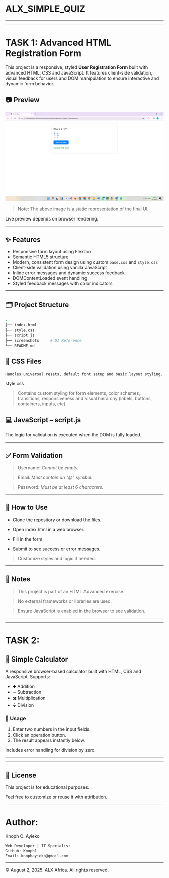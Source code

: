 # ALX_SIMPLE_QUIZ

---

---

# TASK 1: Advanced HTML Registration Form

This project is a responsive, styled **User Registration Form** built with advanced HTML, CSS and JavaScript. It features client-side validation, visual feedback for users and DOM manipulation to ensure interactive and dynamic form behavior.

## 📷 Preview

![Form Screenshot](./screenshots/final_output.png)

> Note: The above image is a static representation of the final UI.

Live preview depends on browser rendering.

---

## ✨ Features

- Responsive form layout using Flexbox
- Semantic HTML5 structure
- Modern, consistent form design using custom `base.css` and `style.css`
- Client-side validation using vanilla JavaScript
- Inline error messages and dynamic success feedback
- DOMContentLoaded event handling
- Styled feedback messages with color indicators

---

## 🗂️ Project Structure

```bash
.
├── index.html
├── style.css
├── script.js
├── screenshots     # UI Reference
└── README.md
```

## 🎨 CSS Files

```
Handles universal resets, default font setup and basic layout styling.
```

style.css

> Contains custom styling for form elements, color schemes, transitions, responsiveness and visual hierarchy (labels, buttons, containers, inputs, etc).

## 💻 JavaScript – script.js

The logic for validation is executed when the DOM is fully loaded.

---

## ✅ Form Validation

> Username: *Cannot be empty.*

> Email: *Must contain an "@" symbol.*

> Password: *Must be at least 6 characters.*

---

## 🧪 How to Use

- Clone the repository or download the files.

- Open index.html in a web browser.

- Fill in the form.

- Submit to see success or error messages.

> Customize styles and logic if needed.

---


## 📌 Notes

> This project is part of an HTML Advanced exercise.

> No external frameworks or libraries are used.

> Ensure JavaScript is enabled in the browser to see validation.

---

---

# TASK 2:

## 📐 Simple Calculator

A responsive browser-based calculator built with HTML, CSS and JavaScript. Supports:

- ➕ Addition
- ➖ Subtraction
- ✖️ Multiplication
- ➗ Division

### 🔸 Usage

1. Enter two numbers in the input fields.
2. Click an operation button.
3. The result appears instantly below.

Includes error handling for division by zero.

---

---

## 📃 License

This project is for educational purposes.

Feel free to customize or reuse it with attribution.

---

# Author:

Knoph O. Ayieko

    Web Developer | IT Specialist
    GitHub: Knoph1
    Email: knophayieko@gmail.com

---

&copy; August 2, 2025. ALX Africa. All rights reserved.
